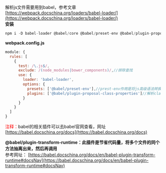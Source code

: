 解析js文件需要用到babel，参考文章[https://webpack.docschina.org/loaders/babel-loader/](https://webpack.docschina.org/loaders/babel-loader/)  
**安装**
```javascript
npm i -D babel-loader @babel/core @babel/preset-env @babel/plugin-proposal-class-properties
```
**webpack.config.js**
```javascript
module: {
  rules: [
    {
      test: /\.js$/,
      exclude: /(node_modules|bower_components)/,//排除查找
      use: {
        loader: 'babel-loader',
        options: {
          presets: ['@babel/preset-env'],//prest-env作用是将js高级语法转换成低级语法
          plugins: ['@babel/plugin-proposal-class-properties']//解析class语法
        }
      }
    }
  ]
}
```
<span style="color:red">注释：</span>babel的相关插件可以去babel官网查看，网址[https://babel.docschina.org/docs](https://babel.docschina.org/docs)  

**@babel/plugin-transform-runtime：此插件是节省代码量，将多个文件的同个方法抽离出来，然后再调用**  
参考网址： [https://babel.docschina.org/docs/en/babel-plugin-transform-runtime#docsNav](https://babel.docschina.org/docs/en/babel-plugin-transform-runtime#docsNav)